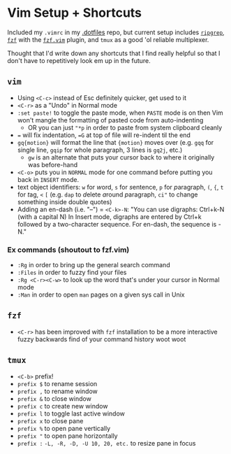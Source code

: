 # Vim Setup + Shortcuts

Included my `.vimrc` in my
[.dotfiles](https://github.com/orangejuicetin/dotfiles)
repo, but current setup includes
[`ripgrep`](https://github.com/BurntSushi/ripgrep),
[`fzf`](https://github.com/junegunn/fzf) with the
[`fzf.vim`](https://github.com/junegunn/fzf.vim)
plugin, and `tmux` as a good 'ol reliable multiplexer. 

Thought that I'd write down any shortcuts that I find really helpful so that 
I don't have to repetitively look em up in the future. 

## `vim`
- Using `<C-c>` instead of Esc definitely quicker, get used to it 
- `<C-r>` as a "Undo" in Normal mode
- `:set paste!` to toggle the paste mode, when `PASTE` mode is on then 
Vim won't mangle the formatting of pasted code from auto-indenting
    - OR you can just `"*p` in order to paste from system clipboard cleanly
- `=` will fix indentation, `=G` at top of file will re-indent til the end
- `gq{motion}` will format the line that `{motion}` moves over (e.g. `gqq` 
for single line, `gqip` for whole paragraph, 3 lines is `gq2j`, etc.)
    - `gw` is an alternate that puts your cursor back to where it originally
      was before-hand
- `<C-o>` puts you in `NORMAL` mode for one command before putting you back in 
`INSERT` mode.
- text object identifiers: `w` for *w*ord, `s` for *s*entence, `p` for
  *p*aragraph, `(`, `{`, `t` for *t*ag, `<` `[` (e.g. `dap` to *d*elete 
  *a*round *p*aragraph, `ci"` to change something inside double quotes)
- Adding an en-dash (i.e. "–") = `<C-k>-N`: 
"You can use digraphs: Ctrl+k-N (with a capital N) In Insert mode, digraphs are
entered by Ctrl+k followed by a two-character sequence. For en-dash, the
sequence is -N."

### Ex commands (shoutout to fzf.vim)
- `:Rg` in order to bring up the general search command
- `:Files` in order to fuzzy find your files
- `:Rg <C-r><C-w>` to look up the word that's under your cursor in Normal mode 
- `:Man` in order to open `man` pages on a given sys call in Unix

## `fzf`
- `<C-r>` has been improved with `fzf` installation to be a more interactive
fuzzy backwards find of your command history woot woot

## `tmux`
- `<C-b>` prefix!
- `prefix $` to rename session
- `prefix ,` to rename window
- `prefix &` to close window 
- `prefix c` to create new window
- `prefix l` to toggle last active window
- `prefix x` to close pane
- `prefix %` to open pane vertically
- `prefix "` to open pane horizontally
- `prefix :` `-L, -R, -D, -U 10, 20, etc.` to resize pane in focus
